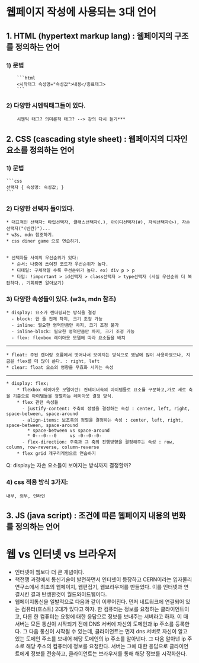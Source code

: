 
# 웹페이지 작성에 사용되는 3대 언어

## 1. HTML (hypertext markup lang) : 웹페이지의 구조를 정의하는 언어
   ### 1) 문법
        ```html
        <시작태그 속성명="속성값">내용</종료태그>
        ```
### 2) 다양한 시멘틱태그들이 있다.
        시멘틱 태그? 의미론적 태그? --> 강의 다시 듣기***

## 2. CSS (cascading style sheet) : 웹페이지의 디자인요소를 정의하는 언어
### 1) 문법
    ```css
    선택자 { 속성명: 속성값; }
    ```
### 2) 다양한 선택자 들이있다.   
    * 대표적인 선택자: 타입선택자, 클래스선택자(.), 아이디선택자(#), 자식선택자(>), 자손선택자("(빈칸)")...
    * w3s, mdn 참조하기.
    * css diner game 으로 연습하기.


    * 선택자들 사이의 우선순위가 있다: 
      * 순서: 나중에 쓰여진 코드가 우선순위가 높다.
      * 디테일: 구체적일 수록 우선순위가 높다. ex) div p > p
      * 타입: !important > id선택자 > class선택자 > type선택자 (사실 우선순위 더 복잡하다.. 기회되면 알아보기)
     
### 3) 다양한 속성들이 있다. (w3s, mdn 참조)
    * display: 요소가 렌더링되는 방식을 결정
      - block: 한 줄 전체 차지, 크기 조정 가능
      - inline: 필요한 영역만큼만 차지, 크기 조정 불가
      - inline-block: 필요한 영역만큼만 차지, 크기 조정 가능
      - flex: flexbox 레이아웃 모델에 따라 요소들을 배치
----
    * float: 주된 렌더링 흐름에서 벗어나서 보여지는 방식으로 옜날에 많이 사용하였으나, 지금은 flex를 더 많이 쓴다. : right, left
    * clear: float 요소의 영향을 무효화 시키는 속성
---
    * display: flex; 
        * flexbox 레이아웃 모델이란: 컨테이너속의 아이템들로 요소를 구분하고,가로 세로 축을 기준으로 아이템들을 정렬하는 레이아웃 결정 방식.
        * flex 관련 속성들
          - justify-content: 주축의 정렬을 결정하는 속성 : center, left, right, space-between, space-around
          - align-items: 보조축의 정렬을 결정하는 속성 : center, left, right, space-between, space-around
            * space-between vs space-around
            * 0---0---0     vs -0--0--0-
          - flex-direction: 주축과 그 축의 진행방향을 결정해주는 속성 : row, column, row-reverse, column-reverse
        * flex grid 개구리게임으로 연습하기
  
Q: display는 자손 요소들이 보여지는 방식까지 결정할까?
   
### 4) css 적용 방식 3가지: 
    내부, 외부, 인라인  
  
## 3. JS (java script) : 조건에 따른 웹페이지 내용의 변화를 정의하는 언어


# 웹 vs 인터넷 vs 브라우저
- 인터넷이 웹보다 더 큰 개념이다.
- 핵전쟁 과정에서 통신기술이 발전하면서 인터넷이 등장하고 CERN이라는 입자물리 연구소에서 최조의 웹페이지, 웹편집기, 웹브라우저를 만들었다. 이를 인터넷과 연결시킨 결과 탄생한것이 월드와이드웹이다.
- 웹페이지통신을 일발적으로 다음과 같이 이루어진다. 먼저 네트워크에 연결되어 있는 컴퓨터(호스트) 2대가 있다고 하자. 한 컴퓨터는 정보를 요청하는 클라이언트이고, 다른 한 컴퓨터는 요청에 대한 응답으로 정보를 보내주는 서버라고 하자. 이 때 서버는 모든 통신이 시작되기 전에 DNS 서버에 자신의 도메인과 ip 주소를 등록한다. 그 다음 통신이 시작될 수 있는데, 클라이언트는 먼저 dns 서버로 자신이 알고 있는 도메인 주소를 보내어 해당 도메인의 ip 주소를 알아낸다. 그 다음 알아낸 ip 주소로 해당 주소의 컴퓨터에 정보를 요청한다. 서버는 그에 대한 응답으로 클라이언트에게 정보를 전송하고, 클라이언트는 브라우저를 통해 해당 정보를 시각화한다. 
